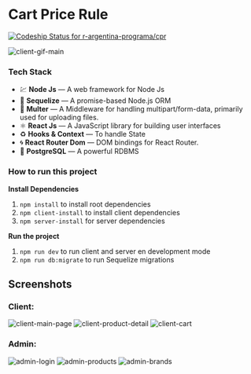 # Cart Price Rule
 
[![Codeship Status for r-argentina-programa/cpr](https://app.codeship.com/projects/19163aaa-fce1-4cbc-9995-7af926aa4a45/status?branch=main)](https://app.codeship.com/projects/423715)

![client-gif-main](https://github.com/r-argentina-programa/cpr/blob/main/docs/ezgif-2-dc5a7da3a2e8.gif?raw=true)


### Tech Stack

- 💹 **Node Js** —  A web framework for Node Js
- 📄 **Sequelize** — A promise-based Node.js ORM
- 🔗 **Multer** — A Middleware for handling multipart/form-data, primarily used for uploading files.
- ⚛️ **React Js** — A JavaScript library for building user interfaces
- ♻️ **Hooks & Context** — To handle State
- 🌀 **React Router Dom** — DOM bindings for React Router.
- 🐘 **PostgreSQL** — A powerful RDBMS

### How to run this project

**Install Dependencies**
1.  `npm install` to install root dependencies 
2.  `npm client-install` to install client dependencies 
3.  `npm server-install` for server dependencies

**Run the project**
1. `npm run dev`  to run client and server en development mode 
2. `npm run db:migrate`  to run Sequelize migrations 


## Screenshots
### Client:
![client-main-page](https://github.com/r-argentina-programa/cpr/blob/main/docs/client-main.png?raw=true)
![client-product-detail](https://github.com/r-argentina-programa/cpr/blob/main/docs/client-productDetail2.png?raw=true)
![client-cart](https://github.com/r-argentina-programa/cpr/blob/main/docs/client-cart.png)

### Admin:
![admin-login](https://github.com/r-argentina-programa/cpr/blob/main/docs/admin-login.png?raw=true)
![admin-products](https://github.com/r-argentina-programa/cpr/blob/main/docs/admin-products.png?raw=true)
![admin-brands](https://github.com/r-argentina-programa/cpr/blob/main/docs/admin-brands.png?raw=true)
